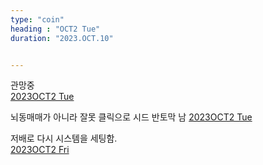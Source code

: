 ```yaml
---
type: "coin"
heading : "OCT2 Tue"
duration: "2023.OCT.10"


---
```

 



관망중     
[2023OCT2 Tue](/todo/images/Document2023OCT2-Tue.pdf)



뇌동매매가 아니라 잘못 클릭으로 시드 반토막 남
[2023OCT2 Tue](/todo/images/Document2023OCT2-Thu.pdf)


저배로 다시 시스템을 세팅함.    
[2023OCT2 Fri](/todo/images/Document2023OCT2-Fri.pdf)


